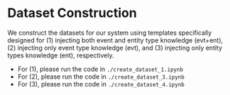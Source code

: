 # Dataset Construction
We construct the datasets for our system using templates specifically designed for (1) injecting both event and entity type knowledge (evt+ent), (2) injecting only event type knowledge (evt), and (3) injecting only entity types knowledge (ent), respectively.

- For (1), please run the code in `./create_dataset_1.ipynb`
- For (2), please run the code in `./create_dataset_3.ipynb`
- For (3), please run the code in `./create_dataset_4.ipynb`
